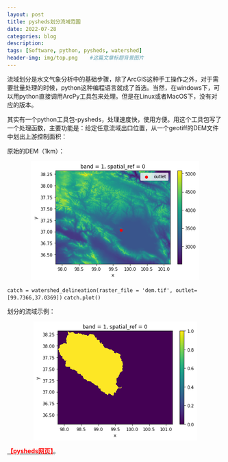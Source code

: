 ```yaml
---
layout: post
title: pysheds划分流域范围
date: 2022-07-28
categories: blog
description: 
tags: [Software, python, pysheds, watershed]
header-img: img/top.png    #这篇文章标题背景图片
---
```


流域划分是水文气象分析中的基础步骤，除了ArcGIS这种手工操作之外，对于需要批量处理的时候，python这种编程语言就成了首选。当然，在windows下，可以用python直接调用ArcPy工具包来处理。但是在Linux或者MacOS下，没有对应的版本。

其实有一个python工具包-pysheds，处理速度快，使用方便。用这个工具包写了一个处理函数，主要功能是：给定任意流域出口位置，从一个geotiff的DEM文件中划出上游控制面积：

原始的DEM（1km）：

<center>
<p><img src="/img/pysheds20220728_0.png" align="center"></p>
</center>

`catch = watershed_delineation(raster_file = 'dem.tif', outlet=[99.7366,37.0369])`
`catch.plot()`

划分的流域示例：

<center>
<p><img src="/img/pysheds20220728.png" align="center"></p>
</center>

[<span style="color:red">**【pysheds网页】**</span>](http://mattbartos.com/pysheds/)。